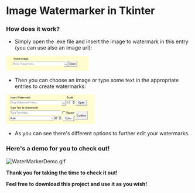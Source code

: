 # Image Watermarker in Tkinter

### How does it work?
- Simply open the .exe file and insert the image to watermark in this entry (you can use also an image url):

![img_1.png](docs/img_1.png)

- Then you can choose an image or type some text in the appropriate entries to create watermarks:

![img_2.png](docs/img_2.png)

- As you can see there's different options to further edit your watermarks.

### Here's a demo for you to check out!

![WaterMarkerDemo.gif](docs/WaterMarkerDemo.gif)

**Thank you for taking the time to check it out!**

**Feel free to download this project and use it as you wish!**
